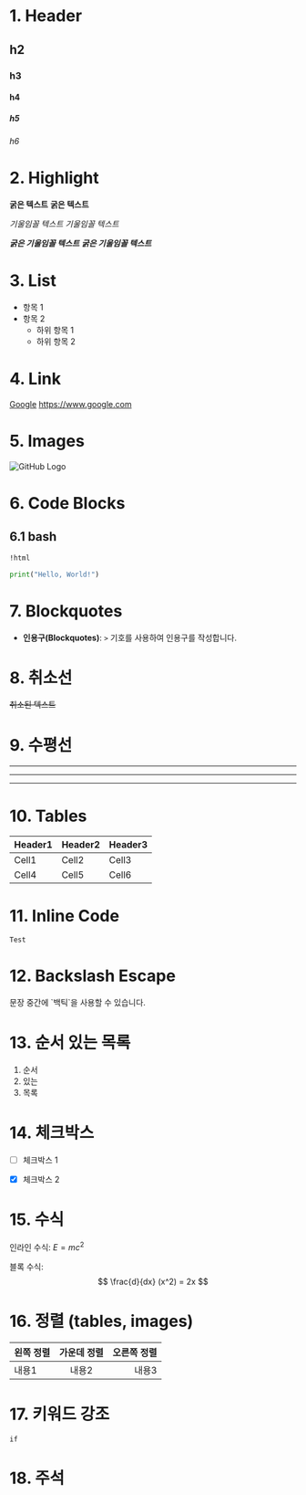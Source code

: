 # 1. Header
## h2
### h3
#### h4
##### h5
###### h6

# 2. Highlight
**굵은 텍스트**
__굵은 텍스트__

*기울임꼴 텍스트*
_기울임꼴 텍스트_

***굵은 기울임꼴 텍스트***
___굵은 기울임꼴 텍스트___

# 3. List
- 항목 1
- 항목 2
  - 하위 항목 1
  - 하위 항목 2

# 4. Link
[Google](https://www.google.com)
<https://www.google.com>


# 5. Images
![GitHub Logo](/images/logo.png)

# 6. Code Blocks
## 6.1 bash
```html
!html
```

```python
print("Hello, World!")
```

# 7. Blockquotes
- **인용구(Blockquotes)**: `>` 기호를 사용하여 인용구를 작성합니다.

# 8. 취소선
~~취소된 텍스트~~

# 9. 수평선
--- 
*** 
___

# 10. Tables
| Header1 | Header2 | Header3 |
| ------- | ------- | ------- |
| Cell1   | Cell2   | Cell3   |
| Cell4   | Cell5   | Cell6   |


# 11. Inline Code
`Test`

# 12. Backslash Escape
문장 중간에 \`백틱\`을 사용할 수 있습니다.

# 13. 순서 있는 목록
1. 순서
2. 있는
3. 목록

# 14. 체크박스
- [ ] 체크박스 1
- [x] 체크박스 2


# 15. 수식
인라인 수식: $E=mc^2$

블록 수식:
$$
\frac{d}{dx} (x^2) = 2x
$$

# 16. 정렬 (tables, images)
| 왼쪽 정렬 | 가운데 정렬 | 오른쪽 정렬 |
| :------ | :------: | ------: |
| 내용1   | 내용2    | 내용3    |


# 17. 키워드 강조
`if`

# 18. 주석
<!-- 주석 내용 -->





